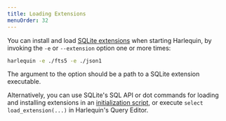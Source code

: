 ```yaml
---
title: Loading Extensions
menuOrder: 32
---
```


You can install and load [SQLite extensions](https://www.sqlite.org/loadext.html) when starting Harlequin, by invoking the `-e` or `--extension` option one or more times:

```bash
harlequin -e ./fts5 -e ./json1
```

The argument to the option should be a path to a SQLite extension executable.

Alternatively, you can use SQLite's SQL API or dot commands for loading and installing extensions in an [initialization script](initialization), or execute `select load_extension(...)` in Harlequin's Query Editor.
